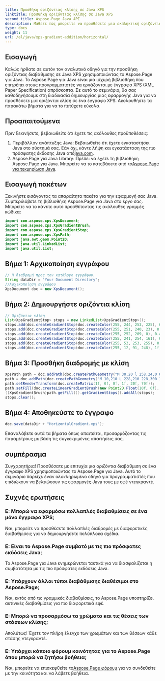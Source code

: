 ```yaml
---
title: Προσθήκη οριζόντιας κλίσης σε Java XPS
linktitle: Προσθήκη οριζόντιας κλίσης σε Java XPS
second_title: Aspose.Page Java API
description: Μάθετε πώς μπορείτε να προσθέσετε μια εκπληκτική οριζόντια κλίση σε έγγραφα XPS σε Java χρησιμοποιώντας το Aspose.Page. Ακολουθήστε τον βήμα προς βήμα οδηγό μας για απρόσκοπτη ενσωμάτωση.
type: docs
weight: 11
url: /el/java/xps-gradient-addition/horizontal/
---
```

## Εισαγωγή
Καλώς ήρθατε σε αυτόν τον αναλυτικό οδηγό για την προσθήκη οριζόντιας διαβάθμισης σε Java XPS χρησιμοποιώντας το Aspose.Page για Java. Το Aspose.Page για Java είναι μια ισχυρή βιβλιοθήκη που επιτρέπει στους προγραμματιστές να εργάζονται με έγγραφα XPS (XML Paper Specification) απρόσκοπτα.
Σε αυτό το σεμινάριο, θα σας καθοδηγήσουμε στη διαδικασία δημιουργίας μιας εφαρμογής Java για να προσθέσετε μια οριζόντια κλίση σε ένα έγγραφο XPS. Ακολουθήστε τα παρακάτω βήματα για να το πετύχετε εύκολα.
## Προαπαιτούμενα
Πριν ξεκινήσετε, βεβαιωθείτε ότι έχετε τις ακόλουθες προϋποθέσεις:
1. Περιβάλλον ανάπτυξης Java: Βεβαιωθείτε ότι έχετε εγκαταστήσει Java στο σύστημά σας. Εάν όχι, κάντε λήψη και εγκατάσταση της πιο πρόσφατης έκδοσης Java από[java.com](https://www.java.com).
2.  Aspose.Page για Java Library: Πρέπει να έχετε τη βιβλιοθήκη Aspose.Page για Java. Μπορείτε να το κατεβάσετε από το[Aspose.Page για τεκμηρίωση Java](https://reference.aspose.com/page/java/).
## Εισαγωγή πακέτων
Ξεκινήστε εισάγοντας τα απαραίτητα πακέτα για την εφαρμογή σας Java. Συμπεριλάβετε τη βιβλιοθήκη Aspose.Page για Java στο έργο σας. Μπορείτε να το κάνετε αυτό προσθέτοντας τις ακόλουθες γραμμές κώδικα:
```java
import com.aspose.xps.XpsDocument;
import com.aspose.xps.XpsGradientBrush;
import com.aspose.xps.XpsGradientStop;
import com.aspose.xps.XpsPath;
import java.awt.geom.Point2D;
import java.util.LinkedList;
import java.util.List;
```
## Βήμα 1: Αρχικοποίηση εγγράφου
```java
// Η διαδρομή προς τον κατάλογο εγγράφων.
String dataDir = "Your Document Directory";
//Αρχικοποίηση εγγράφου
XpsDocument doc = new XpsDocument();
```
## Βήμα 2: Δημιουργήστε οριζόντια κλίση
```java
// Οριζόντια κλίση
List<XpsGradientStop> stops = new LinkedList<XpsGradientStop>();
stops.add(doc.createGradientStop(doc.createColor(255, 244, 253, 225), 0.0673828f));
stops.add(doc.createGradientStop(doc.createColor(255, 251, 240, 23), 0.314453f));
stops.add(doc.createGradientStop(doc.createColor(255, 252, 209, 0), 0.482422f));
stops.add(doc.createGradientStop(doc.createColor(255, 241, 254, 161), 0.634766f));
stops.add(doc.createGradientStop(doc.createColor(255, 53, 253, 255), 0.915039f));
stops.add(doc.createGradientStop(doc.createColor(255, 12, 91, 248), 1f));
```
## Βήμα 3: Προσθήκη διαδρομής με κλίση
```java
XpsPath path = doc.addPath(doc.createPathGeometry("M 30,20 l 258.24,0 0,56.64 -258.24,0 Z"));
path = doc.addPath(doc.createPathGeometry("M 10,210 L 228,210 228,300 10,300"));
path.setRenderTransform(doc.createMatrix(1f, 0f, 0f, 1f, 20f, 70f));
path.setFill(doc.createLinearGradientBrush(new Point2D.Float(10f, 0f), new Point2D.Float(228f, 0f)));
((XpsGradientBrush)path.getFill()).getGradientStops().addAll(stops);
stops.clear();
```
## Βήμα 4: Αποθηκεύστε το έγγραφο
```java
doc.save(dataDir + "HorizontalGradient.xps");
```
Επαναλάβετε αυτά τα βήματα όπως απαιτείται, προσαρμόζοντας τις παραμέτρους με βάση τις συγκεκριμένες απαιτήσεις σας.
## συμπέρασμα
Συγχαρητήρια! Προσθέσατε με επιτυχία μια οριζόντια διαβάθμιση σε ένα έγγραφο XPS χρησιμοποιώντας το Aspose.Page για Java. Αυτό το σεμινάριο παρείχε έναν ολοκληρωμένο οδηγό για προγραμματιστές που επιδιώκουν να βελτιώσουν τις εφαρμογές Java τους με εφέ ντεγκραντέ.
## Συχνές ερωτήσεις
### Ε: Μπορώ να εφαρμόσω πολλαπλές διαβαθμίσεις σε ένα μόνο έγγραφο XPS;
Ναι, μπορείτε να προσθέσετε πολλαπλές διαδρομές με διαφορετικές διαβαθμίσεις για να δημιουργήσετε πολύπλοκα σχέδια.
### Ε: Είναι το Aspose.Page συμβατό με τις πιο πρόσφατες εκδόσεις Java;
Το Aspose.Page για Java ενημερώνεται τακτικά για να διασφαλίζεται η συμβατότητα με τις πιο πρόσφατες εκδόσεις Java.
### Ε: Υπάρχουν άλλοι τύποι διαβάθμισης διαθέσιμοι στο Aspose.Page;
Ναι, εκτός από τις γραμμικές διαβαθμίσεις, το Aspose.Page υποστηρίζει ακτινικές διαβαθμίσεις για πιο διαφορετικά εφέ.
### Ε: Μπορώ να προσαρμόσω τα χρώματα και τις θέσεις των στάσεων κλίσης;
Απολύτως! Έχετε τον πλήρη έλεγχο των χρωμάτων και των θέσεων κάθε στάσης ντεγκραντέ.
### Ε: Υπάρχει κάποιο φόρουμ κοινότητας για το Aspose.Page όπου μπορώ να ζητήσω βοήθεια;
 Ναι, μπορείτε να επισκεφθείτε το[Aspose.Page φόρουμ](https://forum.aspose.com/c/page/39) για να συνδεθείτε με την κοινότητα και να λάβετε βοήθεια.